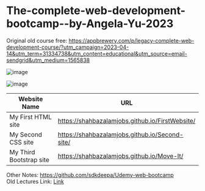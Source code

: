 # The-complete-web-development-bootcamp--by-Angela-Yu-2023

Original old course free: https://appbrewery.com/p/legacy-complete-web-development-course/?utm_campaign=2023-04-14&utm_term=31334738&utm_content=educational&utm_source=email-sendgrid&utm_medium=1565838

![image](https://user-images.githubusercontent.com/125631878/229377353-db469a0a-838a-4cc6-9c67-e8675ff6891a.png)

![image](https://user-images.githubusercontent.com/125631878/229377400-f89560ee-0ac0-4435-bdc4-219dfdbea494.png)



| Website Name           | URL                                               |
|------------------------|---------------------------------------------------|
| My First HTML site      | https://shahbazalamjobs.github.io/FirstWebsite/    |
| My Second CSS site     | https://shahbazalamjobs.github.io/Second-site/     |
| My Third Bootstrap site   | https://shahbazalamjobs.github.io/Move-It/     |

Other Notes: https://github.com/sdkdeepa/Udemy-web-bootcamp <br>
Old Lectures Link: [Link](https://appbrewery.com/p/legacy-complete-web-development-course/?utm_campaign=2023-04-14&utm_term=31334738&utm_content=educational&utm_source=email-sendgrid&utm_medium=1565838)
